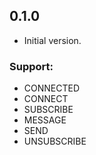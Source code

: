 ## 0.1.0

- Initial version.

### Support:
- CONNECTED
- CONNECT
- SUBSCRIBE
- MESSAGE
- SEND
- UNSUBSCRIBE